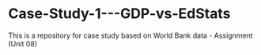 # Case-Study-1---GDP-vs-EdStats
This is a repository for case study based on World Bank data - Assignment (Unit 08)
